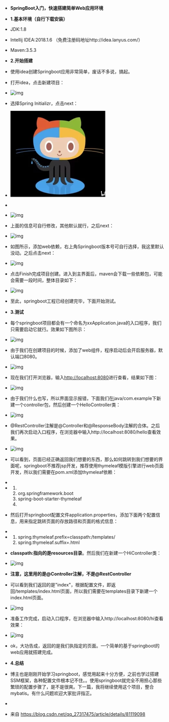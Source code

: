 - **SpringBoot入门，快速搭建简单Web应用环境**

- **1.基本环境（自行下载安装）**

- JDK:1.8

- Intellij IDEA:2018.1.6 （免费注册码地址http://idea.lanyus.com/）

- Maven:3.5.3

- **2.开始搭建**

- 使用idea创建Springboot应用非常简单，废话不多说，搞起。

- 打开idea，点击新建项目：

- ![img](./22/11.png)

- 选择Spring Initializr，点击next：

- ![img](11.png)

-  

- ![img](file:///C:/Users/donsp/AppData/Local/Packages/Microsoft.Office.OneNote_8wekyb3d8bbwe/TempState/msohtmlclip/clip_image003.png)

- 上面的信息可自行修改，其他默认就行，之后next：

- ![img](file:///C:/Users/donsp/AppData/Local/Packages/Microsoft.Office.OneNote_8wekyb3d8bbwe/TempState/msohtmlclip/clip_image004.png)

- 如图所示，添加web依赖，右上角Springboot版本号可自行选择，我这里默认没动。之后点击next：

- ![img](file:///C:/Users/donsp/AppData/Local/Packages/Microsoft.Office.OneNote_8wekyb3d8bbwe/TempState/msohtmlclip/clip_image005.png)

- 点击Finish完成项目创建。进入到主界面后，maven会下载一些依赖包，可能会需要一段时间，整体目录如下：

- ![img](file:///C:/Users/donsp/AppData/Local/Packages/Microsoft.Office.OneNote_8wekyb3d8bbwe/TempState/msohtmlclip/clip_image006.png)

- 至此，springboot工程已经创建完毕，下面开始测试。

- **3.测试**

- 每个springboot项目都会有一个命名为xxApplication.java的入口程序，我们只需要启动它就行。效果如下图所示：

- ![img](file:///C:/Users/donsp/AppData/Local/Packages/Microsoft.Office.OneNote_8wekyb3d8bbwe/TempState/msohtmlclip/clip_image007.png)

- 由于我们在创建项目的时候，添加了web组件，程序启动后会开启服务器，默认端口8080。

- ![img](file:///C:/Users/donsp/AppData/Local/Packages/Microsoft.Office.OneNote_8wekyb3d8bbwe/TempState/msohtmlclip/clip_image008.png)

- 现在我们打开浏览器，输入[http://localhost:8080](http://localhost:8080/)进行查看，结果如下图：

- ![img](file:///C:/Users/donsp/AppData/Local/Packages/Microsoft.Office.OneNote_8wekyb3d8bbwe/TempState/msohtmlclip/clip_image009.png)

- 由于我们什么也写，所以界面显示报错，下面我们在java/com.example下新建一个controller包，然后创建一个HelloController类：

- ![img](file:///C:/Users/donsp/AppData/Local/Packages/Microsoft.Office.OneNote_8wekyb3d8bbwe/TempState/msohtmlclip/clip_image010.png)

- @RestController注解是@Controller和@ResponseBody注解的合体。之后我们再次启动入口程序，在浏览器中输入http://localhost:8080/hello查看效果。

- ![img](file:///C:/Users/donsp/AppData/Local/Packages/Microsoft.Office.OneNote_8wekyb3d8bbwe/TempState/msohtmlclip/clip_image011.png)

- 可以看到，页面已经正确返回我们想要的东西，那么如何跳转到我们想要的界面呢，springboot不推荐jsp开发，推荐使用thymeleaf模版引擎进行web页面开发，所以我们需要在pom.xml添加thymeleaf依赖：

-  

- 1. <dependency>
  2. <groupId>org.springframework.boot</groupId>
  3. <artifactId>spring-boot-starter-thymeleaf</artifactId>
  4. </dependency>

- 然后打开springboot配置文件application.properties，添加下面两个配置信息，用来指定跳转页面的存放路径和页面的格式信息：

-  

- 1. spring.thymeleaf.prefix=classpath:/templates/
  2. spring.thymeleaf.suffix=.html

- **classpath:指向的是resources目录**。然后我们在新建一个HiController类：

- ![img](file:///C:/Users/donsp/AppData/Local/Packages/Microsoft.Office.OneNote_8wekyb3d8bbwe/TempState/msohtmlclip/clip_image012.png)

- **注意，这里用的是@Controller注解，不是@RestController**

- 可以看到我们返回的是"index"，根据配置文件，即返回/templates/index.html页面，所以我们需要在templates目录下新建一个index.html页面。

- ![img](file:///C:/Users/donsp/AppData/Local/Packages/Microsoft.Office.OneNote_8wekyb3d8bbwe/TempState/msohtmlclip/clip_image013.png)

- 准备工作完成，启动入口程序，在浏览器中输入http://localhost:8080/hi查看效果：

- ![img](file:///C:/Users/donsp/AppData/Local/Packages/Microsoft.Office.OneNote_8wekyb3d8bbwe/TempState/msohtmlclip/clip_image014.png)

- ok，大功告成，返回的是我们执指定的页面。一个简单的基于springboot的web应用就搭建完成。

- **4.总结**

- 博主也是刚刚开始学习springboot，感觉用起来十分方便，之前也学过搭建SSM框架，各种配置文件根本记不住。。使用springboot就完全不用担心那些繁琐的配置步骤了，是不是很爽。下一篇，我将继续使用这个项目，整合mybatis。有什么问题欢迎大家批评指正。

-  

- 来自 <https://blog.csdn.net/qq_27317475/article/details/81119098> 